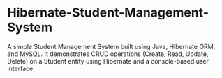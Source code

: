 # Hibernate-Student-Management-System
A simple Student Management System built using Java, Hibernate ORM, and MySQL. It demonstrates CRUD operations (Create, Read, Update, Delete) on a Student entity using Hibernate and a console-based user interface.
